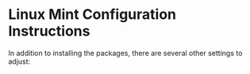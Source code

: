 # Linux Mint Configuration Instructions

In addition to installing the packages, there are several other settings to
adjust:
